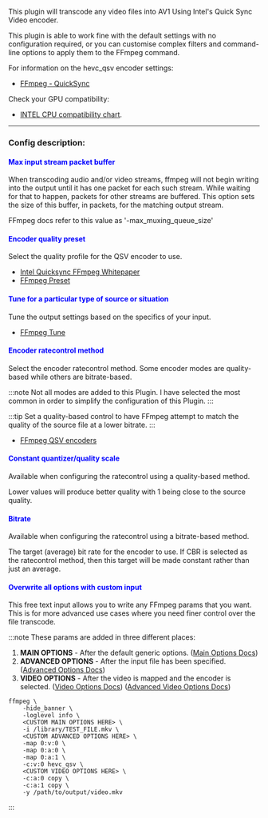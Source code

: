 
This plugin will transcode any video files into AV1 Using Intel's Quick Sync Video encoder.

This plugin is able to work fine with the default settings with no configuration required, 
or you can customise complex filters and command-line options to apply them to the FFmpeg command.

For information on the hevc_qsv encoder settings:

- [FFmpeg - QuickSync](https://trac.ffmpeg.org/wiki/Hardware/QuickSync)

Check your GPU compatibility:

- [INTEL CPU compatibility chart](https://en.wikipedia.org/wiki/Intel_Quick_Sync_Video#Hardware_decoding_and_encoding).

---

### Config description:

#### <span style="color:blue">Max input stream packet buffer</span>
When transcoding audio and/or video streams, ffmpeg will not begin writing into the output until it has one packet for each such stream. 
While waiting for that to happen, packets for other streams are buffered. 
This option sets the size of this buffer, in packets, for the matching output stream.

FFmpeg docs refer to this value as '-max_muxing_queue_size'


#### <span style="color:blue">Encoder quality preset</span>
Select the quality profile for the QSV encoder to use.
- [Intel Quicksync FFmpeg Whitepaper](https://www.intel.com/content/dam/www/public/us/en/documents/white-papers/cloud-computing-quicksync-video-ffmpeg-white-paper.pdf)
- [FFmpeg Preset](https://trac.ffmpeg.org/wiki/Encode/H.264#Preset)


#### <span style="color:blue">Tune for a particular type of source or situation</span>
Tune the output settings based on the specifics of your input.
- [FFmpeg Tune](https://trac.ffmpeg.org/wiki/Encode/H.264#Tune)


#### <span style="color:blue">Encoder ratecontrol method</span>
Select the encoder ratecontrol method. Some encoder modes are quality-based while others are bitrate-based.


:::note
Not all modes are added to this Plugin.
I have selected the most common in order to simplify the configuration of this Plugin.
:::

:::tip
Set a quality-based control to have FFmpeg attempt to match the quality of the source file at a lower bitrate.
:::

- [FFmpeg QSV encoders](https://www.ffmpeg.org/ffmpeg-codecs.html#QSV-encoders)


#### <span style="color:blue">Constant quantizer/quality scale</span>
Available when configuring the ratecontrol using a quality-based method.

Lower values will produce better quality with 1 being close to the source quality.


#### <span style="color:blue">Bitrate</span>
Available when configuring the ratecontrol using a bitrate-based method.

The target (average) bit rate for the encoder to use. If CBR is selected as the ratecontrol method,
then this target will be made constant rather than just an average.


#### <span style="color:blue">Overwrite all options with custom input</span>
This free text input allows you to write any FFmpeg params that you want. 
This is for more advanced use cases where you need finer control over the file transcode.

:::note
These params are added in three different places:
1. **MAIN OPTIONS** - After the default generic options.
   ([Main Options Docs](https://ffmpeg.org/ffmpeg.html#Main-options))
1. **ADVANCED OPTIONS** - After the input file has been specified.
   ([Advanced Options Docs](https://ffmpeg.org/ffmpeg.html#Advanced-options))
1. **VIDEO OPTIONS** - After the video is mapped and the encoder is selected.
   ([Video Options Docs](https://ffmpeg.org/ffmpeg.html#Video-Options))
   ([Advanced Video Options Docs](https://ffmpeg.org/ffmpeg.html#Advanced-Video-options))

```
ffmpeg \
    -hide_banner \
    -loglevel info \
    <CUSTOM MAIN OPTIONS HERE> \
    -i /library/TEST_FILE.mkv \
    <CUSTOM ADVANCED OPTIONS HERE> \
    -map 0:v:0 \
    -map 0:a:0 \
    -map 0:a:1 \
    -c:v:0 hevc_qsv \
    <CUSTOM VIDEO OPTIONS HERE> \
    -c:a:0 copy \
    -c:a:1 copy \
    -y /path/to/output/video.mkv 
```
:::
